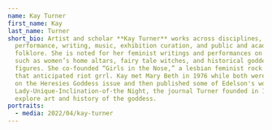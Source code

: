 ```yaml
---
name: Kay Turner
first_name: Kay
last_name: Turner
short_bio: Artist and scholar **Kay Turner** works across disciplines, including
  performance, writing, music, exhibition curation, and public and academic
  folklore. She is noted for her feminist writings and performances on subjects
  such as women’s home altars, fairy tale witches, and historical goddess
  figures. She co-founded “Girls in the Nose,” a lesbian feminist rock punk band
  that anticipated riot grrl. Kay met Mary Beth in 1976 while both were working
  on the Heresies Goddess issue and then published some of Edelson's work in
  Lady-Unique-Inclination-of-the Night, the journal Turner founded in 1976 to
  explore art and history of the goddess.
portraits:
  - media: 2022/04/kay-turner
---
```

